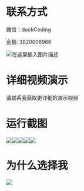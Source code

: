 # 联系方式

微信：duckCoding

企鹅: 3820006966

![在这里插入图片描述](http://upload.cxycsx.vip/91ab4bcb4f2c4c6db86365bb6d6e9c62.jpeg)

# 详细视频演示

请联系我获取更详细的演示视频

# 运行截图

![](http://www.bysj52.com/uploadfile/ueditor/image/202306/%E6%AF%95%E8%AE%BEweixin286%E5%9F%BA%E4%BA%8ESSM%E6%A1%86%E6%9E%B6%E7%9A%84%E7%AB%A5%E8%A3%85%E8%B4%AD%E4%B9%B0%E5%B9%B3%E5%8F%B0%E5%BE%AE%E4%BF%A1%E5%B0%8F%E7%A8%8B%E5%BA%8F+ssm%E6%AF%95%E4%B8%9A%E8%AE%BE%E8%AE%A1/2.png)![](http://www.bysj52.com/uploadfile/ueditor/image/202306/%E6%AF%95%E8%AE%BEweixin286%E5%9F%BA%E4%BA%8ESSM%E6%A1%86%E6%9E%B6%E7%9A%84%E7%AB%A5%E8%A3%85%E8%B4%AD%E4%B9%B0%E5%B9%B3%E5%8F%B0%E5%BE%AE%E4%BF%A1%E5%B0%8F%E7%A8%8B%E5%BA%8F+ssm%E6%AF%95%E4%B8%9A%E8%AE%BE%E8%AE%A1/1.png)![](http://www.bysj52.com/uploadfile/ueditor/image/202306/%E6%AF%95%E8%AE%BEweixin286%E5%9F%BA%E4%BA%8ESSM%E6%A1%86%E6%9E%B6%E7%9A%84%E7%AB%A5%E8%A3%85%E8%B4%AD%E4%B9%B0%E5%B9%B3%E5%8F%B0%E5%BE%AE%E4%BF%A1%E5%B0%8F%E7%A8%8B%E5%BA%8F+ssm%E6%AF%95%E4%B8%9A%E8%AE%BE%E8%AE%A1/4.png)![](http://www.bysj52.com/uploadfile/ueditor/image/202306/%E6%AF%95%E8%AE%BEweixin286%E5%9F%BA%E4%BA%8ESSM%E6%A1%86%E6%9E%B6%E7%9A%84%E7%AB%A5%E8%A3%85%E8%B4%AD%E4%B9%B0%E5%B9%B3%E5%8F%B0%E5%BE%AE%E4%BF%A1%E5%B0%8F%E7%A8%8B%E5%BA%8F+ssm%E6%AF%95%E4%B8%9A%E8%AE%BE%E8%AE%A1/5.png)![](http://www.bysj52.com/uploadfile/ueditor/image/202306/%E6%AF%95%E8%AE%BEweixin286%E5%9F%BA%E4%BA%8ESSM%E6%A1%86%E6%9E%B6%E7%9A%84%E7%AB%A5%E8%A3%85%E8%B4%AD%E4%B9%B0%E5%B9%B3%E5%8F%B0%E5%BE%AE%E4%BF%A1%E5%B0%8F%E7%A8%8B%E5%BA%8F+ssm%E6%AF%95%E4%B8%9A%E8%AE%BE%E8%AE%A1/3.png)

# 为什么选择我

![](http://upload.cxycsx.vip/%E7%A8%8B%E5%BA%8F%E8%AE%BE%E8%AE%A1.png)

